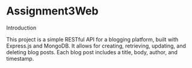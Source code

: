# Assignment3Web

Introduction

This project is a simple RESTful API for a blogging platform, built with Express.js and MongoDB. It allows for creating, retrieving, updating, and deleting blog posts. Each blog post includes a title, body, author, and timestamp.
